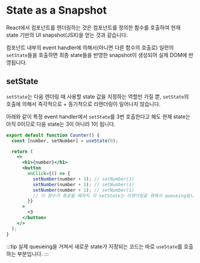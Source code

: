 # State as a Snapshot

React에서 컴포넌트를 렌더링하는 것은 컴포넌트를 정의한 함수를 호출하여 현재 state 기반의 UI snapshot(JSX)을 얻는 것과 같습니다.

컴포넌트 내부의 event handler에 의해서(아니면 다른 함수의 호출로) 일련의 `setState`들을 호출하면 최종 state들을 반영한 snapshot이 생성되어 실제 DOM에 반영됩니다.

## setState

`setState`는 다음 렌더링 때 사용할 state 값을 지정하는 역할만 가질 뿐, `setState`의 호출에 의해서 즉각적으로 + 동기적으로 리렌더링이 일어나지 않습니다.

아래와 같이 특정 event handler에서 `setState`를 3번 호출한다고 해도 현재 state는 아직 0이므로 다음 state는 3이 아니라 1이 됩니다.

```jsx
export default function Counter() {
  const [number, setNumber] = useState(0);

  return (
    <>
      <h1>{number}</h1>
      <button
        onClick={() => {
          setNumber(number + 1); // setNumber(1)
          setNumber(number + 1); // setNumber(1)
          setNumber(number + 1); // setNumber(1)
          // 이 함수가 종료될 때까지 각 setState는 리렌더링을 위해서 queueing됩니다!
        }}
      >
        +3
      </button>
    </>
  );
}
```

:::tip
실제 queueing을 거쳐서 새로운 state가 지정되는 코드는 바로 `useState`를 호출하는 부분입니다.
:::
